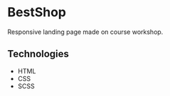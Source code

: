 # BestShop

Responsive landing page made on course workshop.

## Technologies

- HTML 
- CSS
- SCSS
